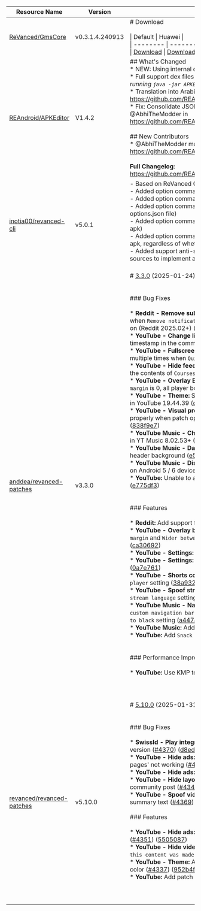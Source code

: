 | Resource Name | Version | Changelog | Published On | Build By|
|---------------|---------|-----------|--------------|---------|
| [ReVanced/GmsCore](https://github.com/ReVanced/GmsCore/releases/tag/v0.3.1.4.240913) | v0.3.1.4.240913 | # Download<br><br>\| Default \| Huawei \|<br>\| -------- \| -------- \|<br>\| [Download](https://github.com/ReVanced/GmsCore/releases/download/v0.3.1.4.240913/app.revanced.android.gms-240913008-signed.apk) \|  [Download](https://github.com/ReVanced/GmsCore/releases/download/v0.3.1.4.240913/app.revanced.android.gms-240913008-hw-signed.apk) \|<br> | 2024-04-05T02:37:11Z | [Docker-py-revanced](https://github.com/nikhilbadyal/docker-py-revanced) |
| [REAndroid/APKEditor](https://github.com/REAndroid/APKEditor/releases/tag/V1.4.2) | V1.4.2 | ## What's Changed<br>* NEW: Using internal dex library.<br>* Full support dex files upto version 042 (_for more see help by running `java -jar APKEditor.jar d -h`_ ).<br>* Translation into Arabic by @Kirlif in https://github.com/REAndroid/APKEditor/pull/142<br>* Fix: Consolidate JSON Info output into a single object by @AbhiTheModder in https://github.com/REAndroid/APKEditor/pull/149<br><br>## New Contributors<br>* @AbhiTheModder made their first contribution in https://github.com/REAndroid/APKEditor/pull/149<br><br>**Full Changelog**: https://github.com/REAndroid/APKEditor/compare/V1.4.1...V1.4.2 | 2025-01-21T20:16:10Z | [Docker-py-revanced](https://github.com/nikhilbadyal/docker-py-revanced) |
| [inotia00/revanced-cli](https://github.com/inotia00/revanced-cli/releases/tag/v5.0.1) | v5.0.1 | - Based on ReVanced Cli [5.0.0](https://github.com/ReVanced/revanced-cli/tree/v5.0.0)<br>- Added option command `options` (`options.json` file generator)<br>- Added option command `patches` (`patches.json` file generator)<br>- Added option command `--legacy-options` (set patch option via options.json file)<br>- Added option command `--rip-libs` (remove native libs from apk)<br>- Added option command `--unsigned` (disable signing of the final apk, regardless of whether it is mounted or not)<br>- Added support anti-split (merged some [REAndroid/ARSCLib](https://github.com/REAndroid/ARSCLib) sources to implement anti-split)<br><br> | 2024-12-08T09:50:42Z | [Docker-py-revanced](https://github.com/nikhilbadyal/docker-py-revanced) |
| [anddea/revanced-patches](https://github.com/anddea/revanced-patches/releases/tag/v3.3.0) | v3.3.0 | # [3.3.0](https://github.com/anddea/revanced-patches/compare/v3.2.0...v3.3.0) (2025-01-24)<br><br><br>### Bug Fixes<br><br>* **Reddit - Remove subreddit dialog:** Navigation bar is not visible when `Remove notification suggestion dialog` setting is turned on (Reddit 2025.02+) ([c5921f7](https://github.com/anddea/revanced-patches/commit/c5921f7f1ccce43b605bd8ccdaaca496e74b8288))<br>* **YouTube - Change live ring click action:** Clicking on the timestamp in the comments opens the channel ([0556938](https://github.com/anddea/revanced-patches/commit/0556938caa3bfd5dd335da46f7801232b84184ad))<br>* **YouTube - Fullscreen components:** Fullscreen layout refreshes multiple times when `Quick actions top margin` is set ([37ab4e3](https://github.com/anddea/revanced-patches/commit/37ab4e3767309bf4d04279891d3cf28f57b5517b))<br>* **YouTube - Hide feed components:** `Hide carousel shelf` hides the contents of `Courses` ([92261c3](https://github.com/anddea/revanced-patches/commit/92261c39bf70a0938d3d2417596c318d32d36527))<br>* **YouTube - Overlay Buttons:** When the patch option `Bottom margin` is 0, all player bottom buttons are hidden ([d3bbcd1](https://github.com/anddea/revanced-patches/commit/d3bbcd1d86cdaf6900237835dffdd5c48aaf614a))<br>* **YouTube - Theme:** Splash screen color attribute not specified in YouTube 19.44.39 ([c24877f](https://github.com/anddea/revanced-patches/commit/c24877ffc3abe1606f2710d6c5886906bcfcb89a))<br>* **YouTube - Visual preferences icons:** Icon is not shown properly when patch option is set to `Custom branding icon` ([838f9e7](https://github.com/anddea/revanced-patches/commit/838f9e7f9f8982087225425aa391f9586caf7c10))<br>* **YouTube Music - Change start page:** Start page not changing in YT Music 8.02.53+ ([020b1b5](https://github.com/anddea/revanced-patches/commit/020b1b578db385c415eff2cd29a585f13c7640a3))<br>* **YouTube Music - Dark theme:** Gradient not applied to playlist header background ([e5f4a98](https://github.com/anddea/revanced-patches/commit/e5f4a98d6e1d885fa621151ec81f7cc71a01ea76))<br>* **YouTube Music - Disable music video in album:** App crashes on Android 5 / 6 devices ([353c0bf](https://github.com/anddea/revanced-patches/commit/353c0bf1ec0c9f556d55a24ed8dc9f45199fb9ba))<br>* **YouTube:** Unable to access `Autoplay next video` setting ([e775df3](https://github.com/anddea/revanced-patches/commit/e775df322e9428a51ac01940c37fccb4988237b0))<br><br><br>### Features<br><br>* **Reddit:** Add support for latest versions ([44952e0](https://github.com/anddea/revanced-patches/commit/44952e0d710c13688923ea04770c2542a23ff0bc))<br>* **YouTube - Overlay buttons:** Allow setting patch options `Bottom margin` and `Wider between-buttons space` for YouTube 19.17+ ([ca30692](https://github.com/anddea/revanced-patches/commit/ca3069227733ab778bdab86649f9f40f1c7d9a54))<br>* **YouTube - Settings:** Add `RVX language` setting ([c61d294](https://github.com/anddea/revanced-patches/commit/c61d294ba2b1fd5616e8ca12cc63ccb5bf5b5e85))<br>* **YouTube - Settings:** Group related elements in search results ([0a7e761](https://github.com/anddea/revanced-patches/commit/0a7e761d9791e9d55d9180b0ef8dd813ea909006))<br>* **YouTube - Shorts components:** Add `Open Shorts in regular player` setting ([38a9323](https://github.com/anddea/revanced-patches/commit/38a932336429594839aad4305b909cc5b24577fe))<br>* **YouTube - Spoof streaming data:** Add `VR default audio stream language` setting ([3d860ff](https://github.com/anddea/revanced-patches/commit/3d860ff5b224d862f9d4ca8235447fc2352b6cf2))<br>* **YouTube Music - Navigation bar components:** Add `Enable custom navigation bar color` setting, remove `Set navigation bar to black` setting ([a447858](https://github.com/anddea/revanced-patches/commit/a447858d74c4bc1770885787b83664ebcfe52057))<br>* **YouTube Music:** Add support version `8.02.53` ([668f799](https://github.com/anddea/revanced-patches/commit/668f799721652dedc5077548856eefc6751e3edf))<br>* **YouTube:** Add `Snack bar components` patch ([7635cc3](https://github.com/anddea/revanced-patches/commit/7635cc3f63ca1b97baa165098b760a3f3714476f))<br><br><br>### Performance Improvements<br><br>* **YouTube:** Use KMP to search Shorts video id ([4447e51](https://github.com/anddea/revanced-patches/commit/4447e51e146254a8fef04c0c1b84c2f3785eb747))<br><br><br><br> | 2025-01-24T15:01:49Z | [Docker-py-revanced](https://github.com/nikhilbadyal/docker-py-revanced) |
| [revanced/revanced-patches](https://github.com/ReVanced/revanced-patches/releases/tag/v5.10.0) | v5.10.0 | # [5.10.0](https://github.com/ReVanced/revanced-patches/compare/v5.9.0...v5.10.0) (2025-01-31)<br><br><br>### Bug Fixes<br><br>* **SwissId - Play integrity Removal:** Add recommended app version ([#4370](https://github.com/ReVanced/revanced-patches/issues/4370)) ([d8ed474](https://github.com/ReVanced/revanced-patches/commit/d8ed474b165f094fdedc32caaae1f82ebc99eb3d))<br>* **YouTube - Hide ads:** fix 'Hide the Visit store button on channel pages' not working ([#4364](https://github.com/ReVanced/revanced-patches/issues/4364)) ([9d63ea9](https://github.com/ReVanced/revanced-patches/commit/9d63ea9a10ab5128ce18a1f53a946e84550da258))<br>* **YouTube - Hide ads:** Hide new types of tablet ads ([574bcc8](https://github.com/ReVanced/revanced-patches/commit/574bcc844746b7445ec3e93b47daceafefad85e7))<br>* **YouTube - Hide layout components:** Hide new kind of community post ([#4341](https://github.com/ReVanced/revanced-patches/issues/4341)) ([02685c4](https://github.com/ReVanced/revanced-patches/commit/02685c4567aca55f22d45dc238a7d1f0ea264143))<br>* **YouTube - Spoof video streams:** Update settings side effects summary text ([#4369](https://github.com/ReVanced/revanced-patches/issues/4369)) ([e5b3aa1](https://github.com/ReVanced/revanced-patches/commit/e5b3aa1cc6a2465cb006487d528de888bc7cd430))<br><br>### Features<br><br>* **YouTube - Hide ads:** Add `Hide end screen store banner` ([#4351](https://github.com/ReVanced/revanced-patches/issues/4351)) ([5505087](https://github.com/ReVanced/revanced-patches/commit/55050878028fed82b0f583a9f7ba06b8f267f8ec))<br>* **YouTube - Hide video description components:** Add `Hide How this content was made section` ([#4355](https://github.com/ReVanced/revanced-patches/issues/4355)) ([68ec54e](https://github.com/ReVanced/revanced-patches/commit/68ec54ef850ae8d6461dd0ef2846e6efbb59e482))<br>* **YouTube - Theme:** Add option to use custom seekbar accent color ([#4337](https://github.com/ReVanced/revanced-patches/issues/4337)) ([952b4fc](https://github.com/ReVanced/revanced-patches/commit/952b4fc4c9291e1a3e71437b503857763c973dd4))<br>* **YouTube:** Add patch `Disable HDR video` ([#4347](https://github.com/ReVanced/revanced-patches/issues/4347)) ([0528f7c](https://github.com/ReVanced/revanced-patches/commit/0528f7cad856a2b1347e41944167b0583fc4a3d9))<br><br><br><br> | 2025-01-31T09:19:38Z | [Docker-py-revanced](https://github.com/nikhilbadyal/docker-py-revanced) |